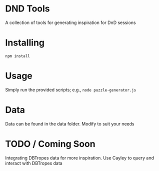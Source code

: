 # DND Tools
A collection of tools for generating inspiration for DnD sessions

# Installing
`npm install`

# Usage
Simply run the provided scripts; e.g., `node puzzle-generator.js`

# Data
Data can be found in the data folder. Modify to suit your needs

# TODO / Coming Soon
Integrating DBTropes data for more inspiration. Use Cayley to query and interact with DBTropes data
